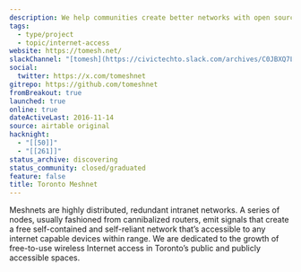 ```yaml
---
description: We help communities create better networks with open source and peer-to-peer technologies that promote digital literacy and privacy.
tags:
  - type/project
  - topic/internet-access
website: https://tomesh.net/
slackChannel: "[tomesh](https://civictechto.slack.com/archives/C0JBXQ7L7)"
social:
  twitter: https://x.com/tomeshnet
gitrepo: https://github.com/tomeshnet
fromBreakout: true
launched: true
online: true
dateActiveLast: 2016-11-14
source: airtable original
hacknight:
  - "[[50]]"
  - "[[261]]"
status_archive: discovering
status_community: closed/graduated
feature: false
title: Toronto Meshnet
---
```


Meshnets are highly distributed, redundant intranet networks. A series of nodes, usually fashioned from cannibalized routers, emit signals that create a free self-contained and self-reliant network that’s accessible to any internet capable devices within range. We are dedicated to the growth of free-to-use wireless Internet access in Toronto’s public and publicly accessible spaces.
